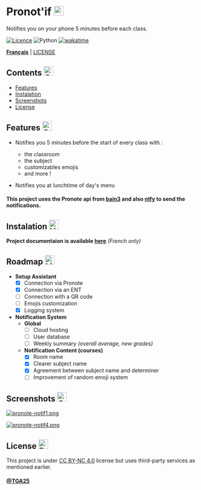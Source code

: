 


# Pronot'if <img src="https://raw.githubusercontent.com/Tarikul-Islam-Anik/Animated-Fluent-Emojis/master/Emojis/Objects/Books.png" alt="Books" width="25" height="25" />

Notifies you on your phone 5 minutes before each class.

[![Licence](https://img.shields.io/github/license/Ileriayo/markdown-badges?style=for-the-badge)](./LICENSE)
![Python](https://img.shields.io/badge/python-3670A0?style=for-the-badge&logo=python&logoColor=ffdd54)
[![wakatime](https://wakatime.com/badge/github/TGA25dev/Pronotif.svg?style=for-the-badge)](https://wakatime.com/badge/github/TGA25dev/Pronotif)

[**Français**](README.md) | [LICENSE](LICENSE)

## Contents <img src="https://raw.githubusercontent.com/Tarikul-Islam-Anik/Animated-Fluent-Emojis/master/Emojis/Objects/Clipboard.png" alt="Clipboard" width="25" height="25" />

- [Features](https://github.com/TGA25dev/Pronotif/blob/main/README_EN.md#features--)
- [Instalation](https://github.com/TGA25dev/Pronotif/blob/main/README_EN.md#instalation-)
- [Screenshots](https://github.com/TGA25dev/Pronotif/blob/main/README_EN.md#screenshots-)
- [License](https://github.com/TGA25dev/Pronotif/blob/main/README_EN.md#license-)

## Features  <img src="https://raw.githubusercontent.com/Tarikul-Islam-Anik/Animated-Fluent-Emojis/master/Emojis/Travel%20and%20places/Glowing%20Star.png" alt="Glowing Star" width="25" height="25" />

- Notifies you 5 minutes before the start of every class with :
  - the classroom
  - the subject
  - customizables emojis
  - and more !

- Notifies you at lunchtime of day's menu

#### This project uses the Pronote api from [bain3](https://github.com/bain3/pronotepy) and also [ntfy](https://ntfy.sh/) to send the notifications.

## Instalation <img src="https://raw.githubusercontent.com/Tarikul-Islam-Anik/Animated-Fluent-Emojis/master/Emojis/Objects/Hammer%20and%20Wrench.png" alt="Hammer and Wrench" width="25" height="25" />

**Project documentaion is available [here](https://pronote-class-notifier-doc.gitbook.io/pronote-class-notifier-doc/)** *(French only)*

## Roadmap <img src="https://raw.githubusercontent.com/Tarikul-Islam-Anik/Animated-Fluent-Emojis/master/Emojis/Objects/Light%20Bulb.png" alt="Light Bulb" width="25" height="25" />

- **Setup Assistant**
  - [x] Connection via Pronote 
  - [x] Connection via an ENT
  - [ ] Connection with a QR code
  - [ ] Emojis customization
  - [x] Logging system
 
- **Notification System** 
  - **Global**
    - [ ] Cloud hosting
    - [ ] User database
    - [ ] Weekly summary *(overall average, new grades)*

  - **Notification Content (courses)**
    - [x] Room name
    - [x] Clearer subject name
    - [x] Agreement between subject name and determiner
    - [ ] Improvement of random emoji system
    
## Screenshots <img src="https://raw.githubusercontent.com/Tarikul-Islam-Anik/Animated-Fluent-Emojis/master/Emojis/Objects/Camera%20with%20Flash.png" alt="Camera with Flash" width="25" height="25" />

[![pronote-notif1.png](https://i.postimg.cc/ryPRpXkS/pronote-notif1.png)](https://postimg.cc/Cdbxv2d1)

[![pronote-notif4.png](https://i.postimg.cc/4ymK1wz7/pronote-notif4.png)](https://postimg.cc/D43yvrpn)

## License <img src="https://raw.githubusercontent.com/Tarikul-Islam-Anik/Animated-Fluent-Emojis/master/Emojis/Objects/Page%20with%20Curl.png" alt="Page with Curl" width="25" height="25" />

This project is under [CC BY-NC 4.0](./LICENSE) license but uses third-party services as mentioned earlier.

#### [@TGA25](https://www.github.com/tga25-dev) 